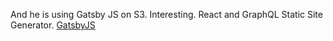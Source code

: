 And he is using Gatsby JS on S3. Interesting. React and GraphQL Static Site Generator. [GatsbyJS](http://gatsbyjs.org)